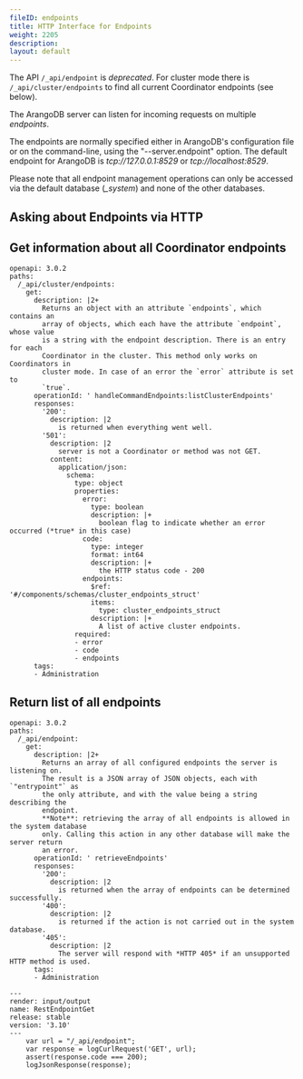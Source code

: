 ```yaml
---
fileID: endpoints
title: HTTP Interface for Endpoints
weight: 2205
description: 
layout: default
---
```

The API `/_api/endpoint` is *deprecated*. For cluster mode there
is `/_api/cluster/endpoints` to find all current Coordinator endpoints
(see below).

The ArangoDB server can listen for incoming requests on multiple *endpoints*.

The endpoints are normally specified either in ArangoDB's configuration
file or on the command-line, using the "--server.endpoint" option.
The default endpoint for ArangoDB is *tcp://127.0.0.1:8529* or
*tcp://localhost:8529*.

Please note that all endpoint management operations can only be accessed via
the default database (*_system*) and none of the other databases.

## Asking about Endpoints via HTTP

<!-- js/actions/api-cluster.js -->
##  Get information about all Coordinator endpoints
```http-spec
openapi: 3.0.2
paths:
  /_api/cluster/endpoints:
    get:
      description: |2+
        Returns an object with an attribute `endpoints`, which contains an
        array of objects, which each have the attribute `endpoint`, whose value
        is a string with the endpoint description. There is an entry for each
        Coordinator in the cluster. This method only works on Coordinators in
        cluster mode. In case of an error the `error` attribute is set to
        `true`.
      operationId: ' handleCommandEndpoints:listClusterEndpoints'
      responses:
        '200':
          description: |2
            is returned when everything went well.
        '501':
          description: |2
            server is not a Coordinator or method was not GET.
          content:
            application/json:
              schema:
                type: object
                properties:
                  error:
                    type: boolean
                    description: |+
                      boolean flag to indicate whether an error occurred (*true* in this case)
                  code:
                    type: integer
                    format: int64
                    description: |+
                      the HTTP status code - 200
                  endpoints:
                    $ref: '#/components/schemas/cluster_endpoints_struct'
                    items:
                      type: cluster_endpoints_struct
                    description: |+
                      A list of active cluster endpoints.
                required:
                - error
                - code
                - endpoints
      tags:
      - Administration
```



<!-- arangod/RestHandler/RestEndpointHandler.h -->
##  Return list of all endpoints
```http-spec
openapi: 3.0.2
paths:
  /_api/endpoint:
    get:
      description: |2+
        Returns an array of all configured endpoints the server is listening on.
        The result is a JSON array of JSON objects, each with `"entrypoint"` as
        the only attribute, and with the value being a string describing the
        endpoint.
        **Note**: retrieving the array of all endpoints is allowed in the system database
        only. Calling this action in any other database will make the server return
        an error.
      operationId: ' retrieveEndpoints'
      responses:
        '200':
          description: |2
            is returned when the array of endpoints can be determined successfully.
        '400':
          description: |2
            is returned if the action is not carried out in the system database.
        '405':
          description: |2
            The server will respond with *HTTP 405* if an unsupported HTTP method is used.
      tags:
      - Administration
```

```curl
---
render: input/output
name: RestEndpointGet
release: stable
version: '3.10'
---
    var url = "/_api/endpoint";
    var response = logCurlRequest('GET', url);
    assert(response.code === 200);
    logJsonResponse(response);
```

